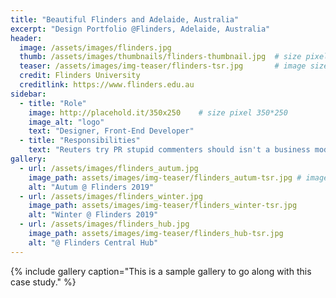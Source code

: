 ```yaml
---
title: "Beautiful Flinders and Adelaide, Australia"
excerpt: "Design Portfolio @Flinders, Adelaide, Australia"
header:
  image: /assets/images/flinders.jpg
  thumb: /assets/images/thumbnails/flinders-thumbnail.jpg  # size pixel 300*200
  teaser: /assets/images/img-teaser/flinders-tsr.jpg       # image size pixel 600*400
  credit: Flinders University
  creditlink: https://www.flinders.edu.au
sidebar:
  - title: "Role"
    image: http://placehold.it/350x250    # size pixel 350*250
    image_alt: "logo"
    text: "Designer, Front-End Developer"
  - title: "Responsibilities"
    text: "Reuters try PR stupid commenters should isn't a business model"
gallery:
  - url: /assets/images/flinders_autum.jpg
    image_path: assets/images/img-teaser/flinders_autum-tsr.jpg # image size pixel 600*400
    alt: "Autum @ Flinders 2019"
  - url: /assets/images/flinders_winter.jpg
    image_path: assets/images/img-teaser/flinders_winter-tsr.jpg
    alt: "Winter @ Flinders 2019"
  - url: /assets/images/flinders_hub.jpg
    image_path: assets/images/img-teaser/flinders_hub-tsr.jpg
    alt: "@ Flinders Central Hub"
---
```



{% include gallery caption="This is a sample gallery to go along with this case study." %}
